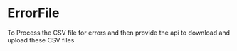 # ErrorFile
To Process the CSV file for errors and then provide the api to download and upload these CSV files
